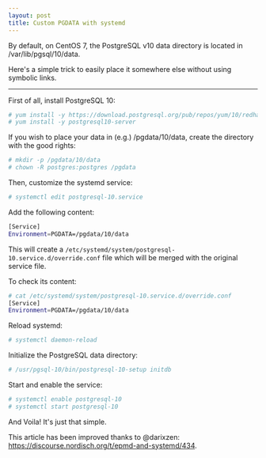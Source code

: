 ```yaml
---
layout: post
title: Custom PGDATA with systemd
---
```


By default, on CentOS 7, the PostgreSQL v10 data directory is located in /var/lib/pgsql/10/data.

Here's a simple trick to easily place it somewhere else without using symbolic links.

<!--MORE-->

-----

First of all, install PostgreSQL 10:

```bash
# yum install -y https://download.postgresql.org/pub/repos/yum/10/redhat/rhel-7-x86_64/pgdg-centos10-10-2.noarch.rpm
# yum install -y postgresql10-server
```

If you wish to place your data in (e.g.) /pgdata/10/data, create the directory with the good rights:

```bash
# mkdir -p /pgdata/10/data
# chown -R postgres:postgres /pgdata
```

Then, customize the systemd service:

```bash
# systemctl edit postgresql-10.service
```

Add the following content:

```bash
[Service]
Environment=PGDATA=/pgdata/10/data
```

This will create a `/etc/systemd/system/postgresql-10.service.d/override.conf` file which will be merged with the original service file.

To check its content:

```bash
# cat /etc/systemd/system/postgresql-10.service.d/override.conf
[Service]
Environment=PGDATA=/pgdata/10/data
```

Reload systemd:

```bash
# systemctl daemon-reload
```

Initialize the PostgreSQL data directory:

```bash
# /usr/pgsql-10/bin/postgresql-10-setup initdb
```

Start and enable the service:

```bash
# systemctl enable postgresql-10
# systemctl start postgresql-10
```

And Voila! It's just that simple.

This article has been improved thanks to @darixzen: https://discourse.nordisch.org/t/epmd-and-systemd/434.